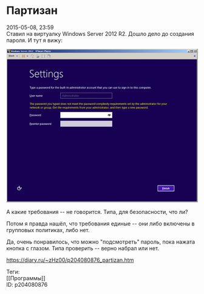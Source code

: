 Партизан
=========

   
 2015-05-08, 23:59   
  Ставил на виртуалку Windows Server 2012 R2. Дошло дело до создания пароля. И тут я вижу:   
   
   [![](pics/vmvMl5al.png)](https://i.imgur.com/vmvMl5a.png)     
   
 А какие требования -- не говорится. Типа, для безопасности, что ли?   
   
 Потом я правда нашёл, что требования единые -- они либо включены в групповых политиках, либо нет.   
   
 Да, очень понравилось, что можно "подсмотреть" пароль, пока нажата кнопка с глазом. Типа проверить -- верно набрал или нет.   
    
 <https://diary.ru/~zHz00/p204080876_partizan.htm>   
   
 Теги:   
 [[Программы]]   
 ID: p204080876